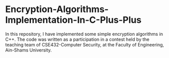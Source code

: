 # Encryption-Algorithms-Implementation-In-C-Plus-Plus
In this repository, I have implemented some simple encryption algorithms in C++. The code was written as a participation in a contest held by the teaching team of CSE432-Computer Security, at the Faculty of Engineering, Ain-Shams University.
